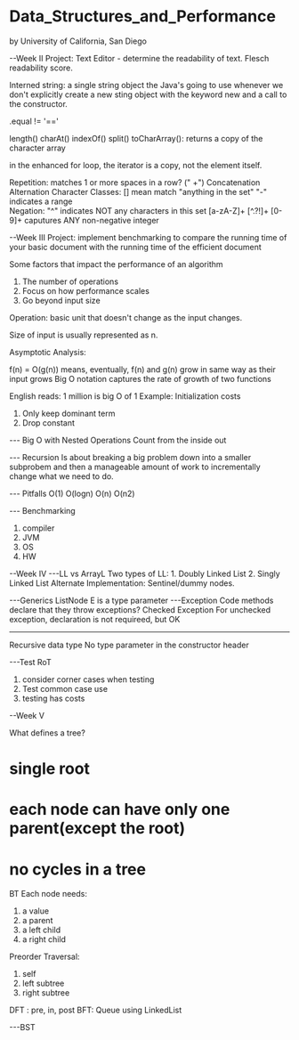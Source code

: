 # Data_Structures_and_Performance
by University of California, San Diego

--Week II
Project: Text Editor - determine the readability of text.
Flesch readability score.

Interned string: a single string object the Java's going to use whenever we don't explicitly create a new sting object with the keyword new and a call to the constructor.

.equal != '=='

length()
charAt()
indexOf()
split()
toCharArray(): returns a copy of the character array

in the enhanced for loop, the iterator is a copy, not the element itself.

Repetition: matches 1 or more spaces in a row? (" +")
Concatenation
Alternation
Character Classes: [] mean match "anything in the set"   "-" indicates a range   
Negation: "^" indicates NOT any characters in this set   [a-zA-Z]+   [^.?!]+
[0-9]+ caputures ANY non-negative integer

--Week III
Project: implement benchmarking to compare the running time of your basic document with the running time of the efficient document

Some factors that impact the performance of an algorithm
1. The number of operations
2. Focus on how performance scales
3. Go beyond input size

Operation: basic unit that doesn't change as the input changes.

Size of input is usually represented as n.

Asymptotic Analysis:


f(n) = O(g(n)) means, eventually, f(n) and g(n) grow in same way as their input grows
Big O notation captures the rate of growth of two functions

English reads: 1 million is big O of 1
Example: Initialization costs

1. Only keep dominant term
2. Drop constant

--- Big O with Nested Operations
Count from the inside out

--- Recursion
Is about breaking a big problem down into a smaller subprobem and then a manageable amount of work to incrementally change what we need to do.

--- Pitfalls
O(1) O(logn) O(n) O(n2)

--- Benchmarking
1. compiler
2. JVM 
3. OS
4. HW

--Week IV
---LL vs ArrayL
Two types of LL: 1. Doubly Linked List 2. Singly Linked List
Alternate Implementation: Sentinel/dummy nodes.

---Generics 
ListNode<E>     E is a type parameter
---Exception
Code methods declare that they throw exceptions? Checked Exception
For unchecked exception, declaration is not requireed, but OK

---
Recursive data type
No type parameter in the constructor header

---Test RoT
1. consider corner cases when testing
2. Test common case use
3. testing has costs

--Week V

What defines a tree?
# single root
# each node can have only one parent(except the root)
# no cycles in a tree

BT Each node needs:
1. a value
2. a parent 
3. a left child
4. a right child

Preorder Traversal:
1. self
2. left subtree
3. right subtree

DFT : pre, in, post
BFT:  Queue using LinkedList

---BST
